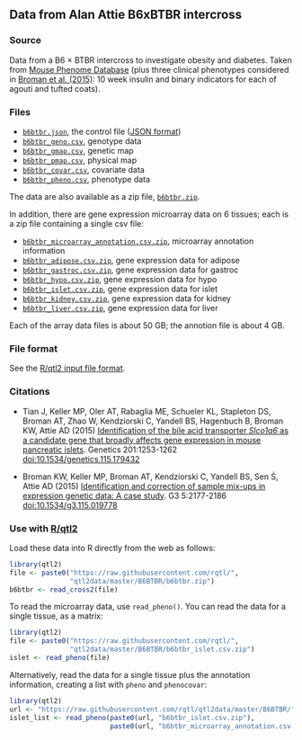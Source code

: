 ## Data from Alan Attie B6xBTBR intercross

### Source

Data from a B6 &times; BTBR intercross to investigate obesity and
diabetes. Taken from
[Mouse Phenome Database](https://phenome.jax.org/projects/Attie1)
(plus three clinical phenotypes considered in
[Broman et al. (2015)](https://www.ncbi.nlm.nih.gov/pubmed/26290572):
10 week insulin and binary indicators for each of agouti and tufted coats).

### Files

- [`b6btbr.json`](b6btbr.json), the control file ([JSON format](http://www.json.org/))
- [`b6btbr_geno.csv`](b6btbr_geno.csv), genotype data
- [`b6btbr_gmap.csv`](b6btbr_gmap.csv), genetic map
- [`b6btbr_pmap.csv`](b6btbr_pmap.csv), physical map
- [`b6btbr_covar.csv`](b6btbr_covar.csv), covariate data
- [`b6btbr_pheno.csv`](b6btbr_pheno.csv), phenotype data

The data are also available as a zip file, [`b6btbr.zip`](b6btbr.zip).

In addition, there are gene expression microarray data on 6 tissues;
each is a zip file containing a single csv file:

- [`b6btbr_microarray_annotation.csv.zip`](b6btbr_microarray_annotation.csv.zip),
  microarray annotation information
- [`b6btbr_adipose.csv.zip`](b6btbr_adipose.csv),
  gene expression data for adipose
- [`b6btbr_gastroc.csv.zip`](b6btbr_gastroc.csv),
  gene expression data for gastroc
- [`b6btbr_hypo.csv.zip`](b6btbr_hypo.csv),
  gene expression data for hypo
- [`b6btbr_islet.csv.zip`](b6btbr_islet.csv),
  gene expression data for islet
- [`b6btbr_kidney.csv.zip`](b6btbr_kidney.csv),
  gene expression data for kidney
- [`b6btbr_liver.csv.zip`](b6btbr_liver.csv),
  gene expression data for liver

Each of the array data files is about 50 GB; the annotion file is
about 4 GB.

### File format

See the [R/qtl2 input file format](https://kbroman.org/qtl2/assets/vignettes/input_files.html).

### Citations

- Tian J, Keller MP, Oler AT, Rabaglia ME, Schueler KL, Stapleton DS,
  Broman AT, Zhao W, Kendziorski C, Yandell BS, Hagenbuch B, Broman
  KW, Attie AD (2015)
  [Identification of the bile acid transporter _Slco1a6_ as a candidate gene that broadly affects gene expression in mouse pancreatic islets](https://www.ncbi.nlm.nih.gov/pubmed/26385979).
  Genetics 201:1253-1262
  [doi:10.1534/genetics.115.179432](https://doi.org/10.1534/genetics.115.179432)

- Broman KW, Keller MP, Broman AT, Kendziorski C, Yandell BS, Sen &#346;,
  Attie AD (2015)
  [Identification and correction of sample mix-ups in expression genetic data: A case study](https://www.ncbi.nlm.nih.gov/pubmed/26290572).
  G3 5:2177-2186
  [doi:10.1534/g3.115.019778](https://doi.org/10.1534/g3.115.019778)

### Use with [R/qtl2](https://kbroman.org/qtl2)

Load these data into R directly from the web as follows:

```r
library(qtl2)
file <- paste0("https://raw.githubusercontent.com/rqtl/",
               "qtl2data/master/B6BTBR/b6btbr.zip")
b6btbr <- read_cross2(file)
```

To read the microarray data, use `read_pheno()`. You can read the data
for a single tissue, as a matrix:

```r
library(qtl2)
file <- paste0("https://raw.githubusercontent.com/rqtl/",
               "qtl2data/master/B6BTBR/b6btbr_islet.csv.zip")
islet <- read_pheno(file)
```

Alternatively, read the data for a single tissue plus the annotation
information, creating a list with `pheno` and `phenocovar`:

```r
library(qtl2)
url <- "https://raw.githubusercontent.com/rqtl/qtl2data/master/B6BTBR/"
islet_list <- read_pheno(paste0(url, "b6btbr_islet.csv.zip"),
                         paste0(url, "b6btbr_microarray_annotation.csv.zip"))
```
